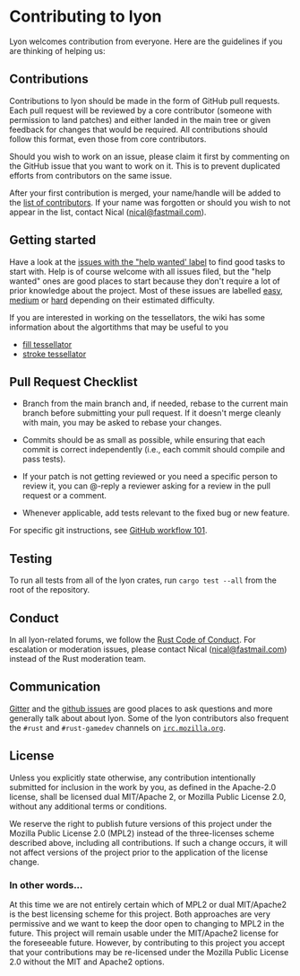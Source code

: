 # Contributing to lyon

Lyon welcomes contribution from everyone. Here are the guidelines if you are
thinking of helping us:

## Contributions

Contributions to lyon should be made in the form of GitHub pull requests.
Each pull request will be reviewed by a core contributor (someone with
permission to land patches) and either landed in the main tree or
given feedback for changes that would be required.
All contributions should follow this format, even those from core contributors.

Should you wish to work on an issue, please claim it first by commenting on
the GitHub issue that you want to work on it. This is to prevent duplicated
efforts from contributors on the same issue.

After your first contribution is merged, your name/handle will be added to the [list
of contributors](https://github.com/nical/lyon/wiki/Contributors). If your name
was forgotten or should you wish to not appear in the list, contact Nical (nical@fastmail.com).

## Getting started

Have a look at the [issues with the "help wanted' label](https://github.com/nical/lyon/issues?q=is%3Aissue+is%3Aopen+label%3A%22help+wanted%22) to find
good tasks to start with. Help is of course welcome with all issues filed, but
the "help wanted" ones are good places to start because they don't require a lot
of prior knowledge about the project. Most of these issues are labelled
[easy](https://github.com/nical/lyon/issues?q=is%3Aissue+is%3Aopen+label%3Aeasy),
[medium](https://github.com/nical/lyon/issues?q=is%3Aissue+is%3Aopen+label%3Amedium) or
[hard](https://github.com/nical/lyon/issues?q=is%3Aissue+is%3Aopen+label%3Ahard) depending
on their estimated difficulty.

If you are interested in working on the tessellators, the wiki has some information
about the algortithms that may be useful to you

 - [fill tessellator](https://github.com/nical/lyon/wiki/Tessellator)
 - [stroke tessellator](https://github.com/nical/lyon/wiki/Stroke-tessellation)

## Pull Request Checklist

- Branch from the main branch and, if needed, rebase to the current main
  branch before submitting your pull request. If it doesn't merge cleanly with
  main, you may be asked to rebase your changes.

- Commits should be as small as possible, while ensuring that each commit is
  correct independently (i.e., each commit should compile and pass tests).

- If your patch is not getting reviewed or you need a specific person to review
  it, you can @-reply a reviewer asking for a review in the pull request or a
  comment.

- Whenever applicable, add tests relevant to the fixed bug or new feature.

For specific git instructions, see [GitHub workflow 101](https://github.com/servo/servo/wiki/Github-workflow).

## Testing

To run all tests from all of the lyon crates, run `cargo test --all` from the root of the repository.

## Conduct

In all lyon-related forums, we follow the [Rust Code of Conduct](http://www.rust-lang.org/conduct.html).
For escalation or moderation issues, please contact Nical (nical@fastmail.com) instead of the Rust moderation team.

## Communication

[Gitter](https://gitter.im/lyon-rs/Lobby) and the [github issues](https://github.com/nical/lyon/issues) are good places to ask questions and more generally talk about about lyon. Some of the lyon contributors also frequent the `#rust` and `#rust-gamedev` channels on [`irc.mozilla.org`](https://wiki.mozilla.org/IRC).

## License

Unless you explicitly state otherwise, any contribution intentionally submitted for inclusion in the work by you, as defined in the Apache-2.0 license, shall be licensed dual MIT/Apache 2, or Mozilla Public License 2.0, without any additional terms or conditions.

We reserve the right to publish future versions of this project under the Mozilla Public License 2.0 (MPL2) instead of the three-licenses scheme described above, including all contributions.
If such a change occurs, it will not affect versions of the project prior to the application of the license change.

### In other words...

At this time we are not entirely certain which of MPL2 or dual MIT/Apache2 is the best licensing scheme for this project. Both approaches are very permissive and we want to keep the door open to changing to MPL2 in the future.
This project will remain usable under the MIT/Apache2 license for the foreseeable future. However, by contributing to this project you accept that your contributions may be re-licensed under the Mozilla Public License 2.0 without the MIT and Apache2 options.
